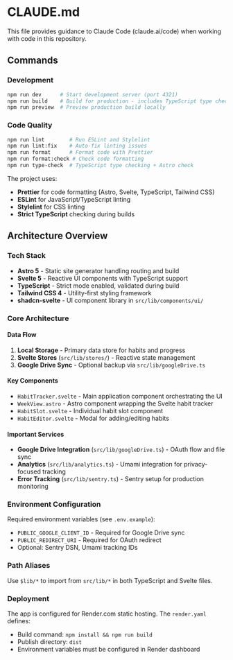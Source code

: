 # CLAUDE.md

This file provides guidance to Claude Code (claude.ai/code) when working with code in this repository.

## Commands

### Development

```bash
npm run dev      # Start development server (port 4321)
npm run build    # Build for production - includes TypeScript type checking
npm run preview  # Preview production build locally
```

### Code Quality

```bash
npm run lint        # Run ESLint and Stylelint
npm run lint:fix    # Auto-fix linting issues
npm run format      # Format code with Prettier
npm run format:check # Check code formatting
npm run type-check  # TypeScript type checking + Astro check
```

The project uses:
- **Prettier** for code formatting (Astro, Svelte, TypeScript, Tailwind CSS)
- **ESLint** for JavaScript/TypeScript linting
- **Stylelint** for CSS linting
- **Strict TypeScript** checking during builds

## Architecture Overview

### Tech Stack

- **Astro 5** - Static site generator handling routing and build
- **Svelte 5** - Reactive UI components with TypeScript support
- **TypeScript** - Strict mode enabled, validated during build
- **Tailwind CSS 4** - Utility-first styling framework
- **shadcn-svelte** - UI component library in `src/lib/components/ui/`

### Core Architecture

#### Data Flow

1. **Local Storage** - Primary data store for habits and progress
2. **Svelte Stores** (`src/lib/stores/`) - Reactive state management
3. **Google Drive Sync** - Optional backup via `src/lib/googleDrive.ts`

#### Key Components

- `HabitTracker.svelte` - Main application component orchestrating the UI
- `WeekView.astro` - Astro component wrapping the Svelte habit tracker
- `HabitSlot.svelte` - Individual habit slot component
- `HabitEditor.svelte` - Modal for adding/editing habits

#### Important Services

- **Google Drive Integration** (`src/lib/googleDrive.ts`) - OAuth flow and file sync
- **Analytics** (`src/lib/analytics.ts`) - Umami integration for privacy-focused tracking
- **Error Tracking** (`src/lib/sentry.ts`) - Sentry setup for production monitoring

### Environment Configuration

Required environment variables (see `.env.example`):

- `PUBLIC_GOOGLE_CLIENT_ID` - Required for Google Drive sync
- `PUBLIC_REDIRECT_URI` - Required for OAuth redirect
- Optional: Sentry DSN, Umami tracking IDs

### Path Aliases

Use `$lib/*` to import from `src/lib/*` in both TypeScript and Svelte files.

### Deployment

The app is configured for Render.com static hosting. The `render.yaml` defines:

- Build command: `npm install && npm run build`
- Publish directory: `dist`
- Environment variables must be configured in Render dashboard
